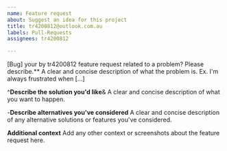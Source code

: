 ```yaml
---
name: Feature request
about: Suggest an idea for this project
title: tr4200812@outlook.com.au
labels: Pull-Requests
assignees: tr4200812

---
```


[Bug] your by tr4200812 feature request related to a problem? Please describe.**
A clear and concise description of what the problem is. Ex. I'm always frustrated when [...]

^**Describe the solution you'd like**&
A clear and concise description of what you want to happen.

-**Describe alternatives you've considered**
A clear and concise description of any alternative solutions or features you've considered.

**Additional context**
Add any other context or screenshots about the feature request here.

